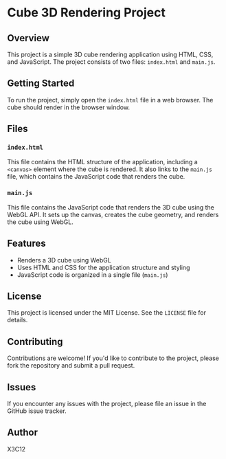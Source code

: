 Cube 3D Rendering Project
==========================

Overview
--------

This project is a simple 3D cube rendering application using HTML, CSS, and JavaScript. The project consists of two files: `index.html` and `main.js`.

Getting Started
---------------

To run the project, simply open the `index.html` file in a web browser. The cube should render in the browser window.

Files
-----

### `index.html`

This file contains the HTML structure of the application, including a `<canvas>` element where the cube is rendered. It also links to the `main.js` file, which contains the JavaScript code that renders the cube.

### `main.js`

This file contains the JavaScript code that renders the 3D cube using the WebGL API. It sets up the canvas, creates the cube geometry, and renders the cube using WebGL.

Features
--------

* Renders a 3D cube using WebGL
* Uses HTML and CSS for the application structure and styling
* JavaScript code is organized in a single file (`main.js`)

License
-------

This project is licensed under the MIT License. See the `LICENSE` file for details.

Contributing
------------

Contributions are welcome! If you'd like to contribute to the project, please fork the repository and submit a pull request.

Issues
------

If you encounter any issues with the project, please file an issue in the GitHub issue tracker.

Author
------
X3C12
